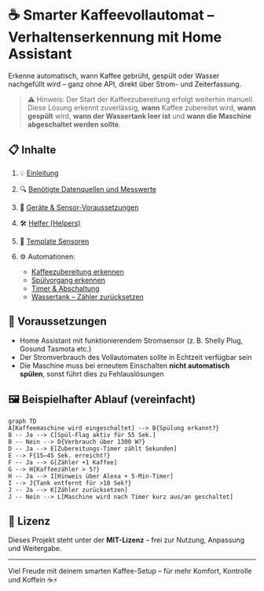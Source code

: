 # ☕ Smarter Kaffeevollautomat – Verhaltenserkennung mit Home Assistant

Erkenne automatisch, wann Kaffee gebrüht, gespült oder Wasser nachgefüllt wird – ganz ohne API, direkt über Strom- und Zeiterfassung.

> ⚠️ Hinweis: Der Start der Kaffeezubereitung erfolgt weiterhin manuell. Diese Lösung erkennt zuverlässig, **wann** Kaffee zubereitet wird, **wann gespült** wird, **wann der Wassertank leer ist** und **wann die Maschine abgeschaltet werden sollte**.

## 📋 Inhalte

1. 💡 [Einleitung](./Einleitung.md)
2. 🔍 [Benötigte Datenquellen und Messwerte](./Benötigte%20Datenquellen%20und%20Messwerte.md)
3. 🧰 [Geräte & Sensor-Voraussetzungen](./Geräte.md)
4. 🛠️ [Helfer (Helpers)](./Helfer.md)
5. 🧪 [Template Sensoren](./Template%20Sensoren.md)
6. ⚙️ Automationen:

   * [Kaffeezubereitung erkennen](./Kaffeezubereitung%20erkennen.md)
   * [Spülvorgang erkennen](./Delongi%20Spülen%20erkennen.md)
   * [Timer & Abschaltung](./Timer%20%26%20Abschaltung.md)
   * [Wassertank – Zähler zurücksetzen](./Wassertank%20–%20Zähler%20zurücksetzen.md)

## 🧠 Voraussetzungen

* Home Assistant mit funktionierendem Stromsensor (z. B. Shelly Plug, Gosund Tasmota etc.)
* Der Stromverbrauch des Vollautomaten sollte in Echtzeit verfügbar sein
* Die Maschine muss bei erneutem Einschalten **nicht automatisch spülen**, sonst führt dies zu Fehlauslösungen

## 🖼️ Beispielhafter Ablauf (vereinfacht)

```mermaid
graph TD
A[Kaffeemaschine wird eingeschaltet] --> B{Spülung erkannt?}
B -- Ja --> C[Spül-Flag aktiv für 55 Sek.]
B -- Nein --> D{Verbrauch über 1300 W?}
D -- Ja --> E[Zubereitungs-Timer zählt Sekunden]
E --> F{15–45 Sek. erreicht?}
F -- Ja --> G[Zähler +1 Kaffee]
G --> H{Kaffeezähler > 5?}
H -- Ja --> I[Hinweis über Alexa + 5-Min-Timer]
I --> J{Tank entfernt für >10 Sek?}
J -- Ja --> K[Zähler zurücksetzen]
J -- Nein --> L[Maschine wird nach Timer kurz aus/an geschaltet]
```

## 📄 Lizenz

Dieses Projekt steht unter der **MIT-Lizenz** – frei zur Nutzung, Anpassung und Weitergabe.

---

Viel Freude mit deinem smarten Kaffee-Setup – für mehr Komfort, Kontrolle und Koffein ☕⚡

